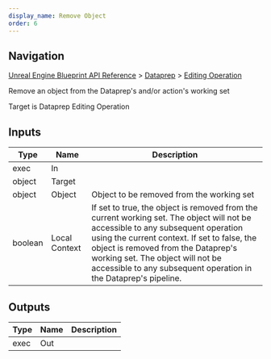 ```yaml
---
display_name: Remove Object
order: 6
---
```

## Navigation

[Unreal Engine Blueprint API Reference](https://dev.epicgames.com/documentation/en-us/unreal-engine/BlueprintAPI) > [Dataprep](https://dev.epicgames.com/documentation/en-us/unreal-engine/BlueprintAPI/Dataprep) > [Editing Operation](https://dev.epicgames.com/documentation/en-us/unreal-engine/BlueprintAPI/Dataprep/EditingOperation)

Remove an object from the Dataprep's and/or action's working set

Target is Dataprep Editing Operation

## Inputs

| Type | Name | Description |
| --- | --- | --- |
| exec | In |  |
| object | Target |  |
| object | Object | Object to be removed from the working set |
| boolean | Local Context | If set to true, the object is removed from the current working set. The object will not be accessible to any subsequent operation using the current context. If set to false, the object is removed from the Dataprep's working set. The object will not be accessible to any subsequent operation in the Dataprep's pipeline. |

## Outputs

| Type | Name | Description |
| --- | --- | --- |
| exec | Out |  |
